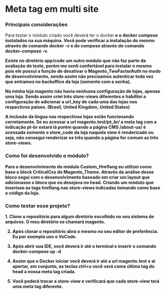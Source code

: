 <h1>Meta tag em multi site</h1>

<h3>Principais considerações</h3>

<p>
Para testar o módulo criado você deverá ter o </b>docker<b> e o <b>docker compose</b> instalados na sua máquina. Você pode verificar a instalação do mesmo através do comando <b>docker -v</b> e do compose através do comando docker-compose -v.
</p>
<p>
Existe no diretório app/code um outro módulo que não faz parte da avaliação do teste, porém me senti confortável para instalar o mesmo pois ele possui a função de desativar o Magento_TwoFactorAuth no modo de desenvolvimento, sendo assim não precisamos autenticar toda vez que entramos no backoffice da loja (somente com a senha).
</p>
<p>
Na minha loja magento não havia nenhuma configuração de lojas, apenas uma loja. Sendo assim criei três store-views diferentes e habilitei a configuração de adicionar a url_key de cada uma das lojas nos respectivos países. (Brasil, United Kingdom, United States) 
</p>
<p>
A inclusão da língua nas respectivas lojas estão funcionando corretamente. Se eu acessar a url magento.test/pt_br/ a meta tag com a indicação pt-br estará lá porém quando a página CMS /about-us/ é acessada somente o store_code da loja naquela view é renderizado ou seja, não consegui renderizar os três quando a página for comum as três store-views.
</p>

<h3>Como foi desenvolvido o módulo?</h3>

<p>
Para o desenvolvimento do módulo Custom_Hreflang eu utilizei como base o block CriticalCss do Magento_Theme. Através da análise desse bloco segui com o desenvolvimento baseado em criar um layout que adicionasse o bloco que eu desejava no head. Criando um móduto que inserisse as tags hreflang nas store-views indicadas tomando como base o código da loja.
</p>

<h3>Como testar esse projeto?</h3>
1. Clone o repositório para algum diretório escolhido no seu sistema de arquivos. O meu diretório se chamará <b>magento</b>.

2. Após clonar o repositório abra o mesmo no seu editor de preferência. Eu por exemplo uso o VsCode.

3. Após abrir sua IDE, você deverá ir até o terminal e inserir o comando <b>docker-compose up -d</b>

4. Assim que o Docker iniciar você deverá ir até a url magento.test e ai apertar, em conjunto, as teclas ctrl+u você verá como última tag do head a nossa meta tag criada.

5. Você poderá trocar a store-view e verificará que cada store-view terá uma meta tag diferente.

